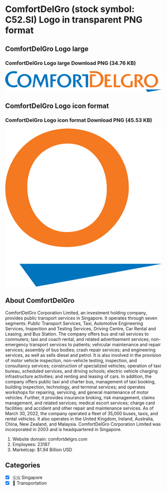 # ComfortDelGro (stock symbol: C52.SI) Logo in transparent PNG format

## ComfortDelGro Logo large

### ComfortDelGro Logo large Download PNG (34.76 KB)

![ComfortDelGro Logo large Download PNG (34.76 KB)](/img/orig/C52.SI_BIG-6164e68d.png)

## ComfortDelGro Logo icon format

### ComfortDelGro Logo icon format Download PNG (45.53 KB)

![ComfortDelGro Logo icon format Download PNG (45.53 KB)](/img/orig/C52.SI-cb5ca52e.png)

## About ComfortDelGro

ComfortDelGro Corporation Limited, an investment holding company, provides public transport services in Singapore. It operates through seven segments: Public Transport Services, Taxi, Automotive Engineering Services, Inspection and Testing Services, Driving Centre, Car Rental and Leasing, and Bus Station. The company offers bus and rail services to commuters; taxi and coach rental, and related advertisement services; non-emergency transport services to patients; vehicular maintenance and repair services; assembly of bus bodies; crash repair services; and engineering services, as well as sells diesel and petrol. It is also involved in the provision of motor vehicle inspection, non-vehicle testing, inspection, and consultancy services; construction of specialized vehicles; operation of taxi bureau, scheduled services, and driving schools; electric vehicle charging infrastructure activities; and renting and leasing of cars. In addition, the company offers public taxi and charter bus, management of taxi booking, building inspection, technology, and terminal services; and operates workshops for repairing, servicing, and general maintenance of motor vehicles. Further, it provides insurance broking, risk management, claims management, and related services; medical escort services; charge card facilities; and accident and other repair and maintenance services. As of March 30, 2022, the company operated a fleet of 35,000 buses, taxis, and rental vehicles. It also operates in the United Kingdom, Ireland, Australia, China, New Zealand, and Malaysia. ComfortDelGro Corporation Limited was incorporated in 2003 and is headquartered in Singapore.

1. Website domain: comfortdelgro.com
2. Employees: 23187
3. Marketcap: $1.94 Billion USD


## Categories
- [x] 🇸🇬 Singapore
- [x] 🚚 Transportation

